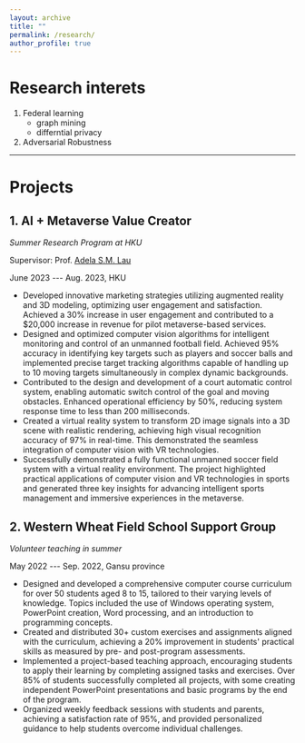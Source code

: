 ```yaml
---
layout: archive
title: ""
permalink: /research/
author_profile: true
---
```



# Research interets

1. Federal learning
   - graph mining
   - differntial privacy
2. Adversarial Robustness

---

# Projects

## 1. AI + Metaverse Value Creator

*Summer Research Program at HKU*

Supervisor: Prof. [Adela S.M. Lau]([https://dsxt.ustc.edu.cn/zj_ywjs.asp?zzid=860](https://dblp.org/pid/98/6322.html))

June 2023 --- Aug. 2023, HKU

* Developed innovative marketing strategies utilizing augmented reality and 3D modeling, optimizing user engagement and satisfaction. Achieved a 30% increase in user engagement and contributed to a $20,000 increase in revenue for pilot metaverse-based services.
* Designed and optimized computer vision algorithms for intelligent monitoring and control of an unmanned football field. Achieved 95% accuracy in identifying key targets such as players and soccer balls and implemented precise target tracking algorithms capable of handling up to 10 moving targets simultaneously in complex dynamic backgrounds.
* Contributed to the design and development of a court automatic control system, enabling automatic switch control of the goal and moving obstacles. Enhanced operational efficiency by 50%, reducing system response time to less than 200 milliseconds.
* Created a virtual reality system to transform 2D image signals into a 3D scene with realistic rendering, achieving high visual recognition accuracy of 97% in real-time. This demonstrated the seamless integration of computer vision with VR technologies.
* Successfully demonstrated a fully functional unmanned soccer field system with a virtual reality environment. The project highlighted practical applications of computer vision and VR technologies in sports and generated three key insights for advancing intelligent sports management and immersive experiences in the metaverse.


## 2. Western Wheat Field School Support Group

*Volunteer teaching in summer*

May 2022 --- Sep. 2022, Gansu province

* Designed and developed a comprehensive computer course curriculum for over 50 students aged 8 to 15, tailored to their varying levels of knowledge. Topics included the use of Windows operating system, PowerPoint creation, Word processing, and an introduction to programming concepts.
* Created and distributed 30+ custom exercises and assignments aligned with the curriculum, achieving a 20% improvement in students' practical skills as measured by pre- and post-program assessments.
* Implemented a project-based teaching approach, encouraging students to apply their learning by completing assigned tasks and exercises. Over 85% of students successfully completed all projects, with some creating independent PowerPoint presentations and basic programs by the end of the program.
* Organized weekly feedback sessions with students and parents, achieving a satisfaction rate of 95%, and provided personalized guidance to help students overcome individual challenges.

